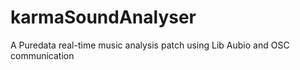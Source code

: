 karmaSoundAnalyser
==================

A Puredata real-time music analysis patch using Lib Aubio and OSC communication
